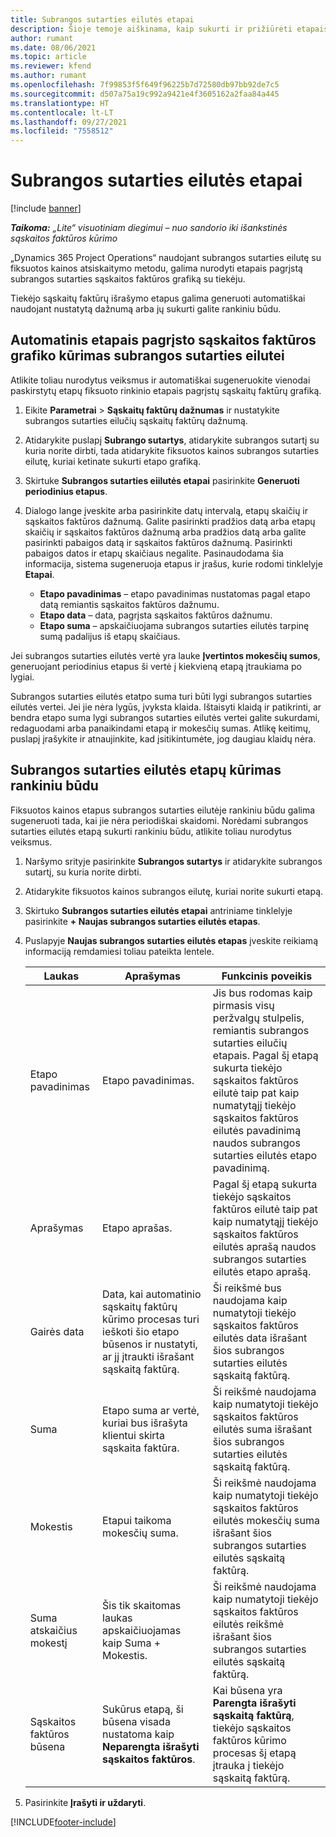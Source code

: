 ```yaml
---
title: Subrangos sutarties eilutės etapai
description: Šioje temoje aiškinama, kaip sukurti ir prižiūrėti etapais pagrįstą subrangos sutarties sąskaitos faktūros grafiką su tiekėju.
author: rumant
ms.date: 08/06/2021
ms.topic: article
ms.reviewer: kfend
ms.author: rumant
ms.openlocfilehash: 7f99853f5f649f96225b7d72580db97bb92de7c5
ms.sourcegitcommit: d507a75a19c992a9421e4f3605162a2faa84a445
ms.translationtype: HT
ms.contentlocale: lt-LT
ms.lasthandoff: 09/27/2021
ms.locfileid: "7558512"
---
```

# <a name="subcontract-line-milestones"></a>Subrangos sutarties eilutės etapai

[!include [banner](../../includes/dataverse-preview.md)]

_**Taikoma:** „Lite“ visuotiniam diegimui – nuo sandorio iki išankstinės sąskaitos faktūros kūrimo_

„Dynamics 365 Project Operations“ naudojant subrangos sutarties eilutę su fiksuotos kainos atsiskaitymo metodu, galima nurodyti etapais pagrįstą subrangos sutarties sąskaitos faktūros grafiką su tiekėju.

Tiekėjo sąskaitų faktūrų išrašymo etapus galima generuoti automatiškai naudojant nustatytą dažnumą arba jų sukurti galite rankiniu būdu.

## <a name="automatically-create-a-milestone-based-invoice-schedule-for-a-subcontract-line"></a>Automatinis etapais pagrįsto sąskaitos faktūros grafiko kūrimas subrangos sutarties eilutei

Atlikite toliau nurodytus veiksmus ir automatiškai sugeneruokite vienodai paskirstytų etapų fiksuoto rinkinio etapais pagrįstų sąskaitų faktūrų grafiką.

1. Eikite **Parametrai** > **Sąskaitų faktūrų dažnumas** ir nustatykite subrangos sutarties eilučių sąskaitų faktūrų dažnumą.
2. Atidarykite puslapį **Subrango sutartys**, atidarykite subrangos sutartį su kuria norite dirbti, tada atidarykite fiksuotos kainos subrangos sutarties eilutę, kuriai ketinate sukurti etapo grafiką.
3. Skirtuke **Subrangos sutarties eiilutės etapai** pasirinkite **Generuoti periodinius etapus**.
4. Dialogo lange įveskite arba pasirinkite datų intervalą, etapų skaičių ir sąskaitos faktūros dažnumą. Galite pasirinkti pradžios datą arba etapų skaičių ir sąskaitos faktūros dažnumą arba pradžios datą arba galite pasirinkti pabaigos datą ir sąskaitos faktūros dažnumą. Pasirinkti pabaigos datos ir etapų skaičiaus negalite.
Pasinaudodama šia informacija, sistema sugeneruoja etapus ir įrašus, kurie rodomi tinklelyje **Etapai**.

   - **Etapo pavadinimas** – etapo pavadinimas nustatomas pagal etapo datą remiantis sąskaitos faktūros dažnumu.
   - **Etapo data** – data, pagrįsta sąskaitos faktūros dažnumu.
   - **Etapo suma** – apskaičiuojama subrangos sutarties eilutės tarpinę sumą padalijus iš etapų skaičiaus.

Jei subrangos sutarties eilutės vertė yra lauke **Įvertintos mokesčių sumos**, generuojant periodinius etapus ši vertė į kiekvieną etapą įtraukiama po lygiai.

Subrangos sutarties eilutės etatpo suma turi būti lygi subrangos sutarties eilutės vertei. Jei jie nėra lygūs, įvyksta klaida. Ištaisyti klaidą ir patikrinti, ar bendra etapo suma lygi subrangos sutarties eilutės vertei galite sukurdami, redaguodami arba panaikindami etapą ir mokesčių sumas. Atlikę keitimų, puslapį įrašykite ir atnaujinkite, kad įsitikintumėte, jog daugiau klaidų nėra.

## <a name="manually-create-subcontract-line-milestones"></a>Subrangos sutarties eilutės etapų kūrimas rankiniu būdu

Fiksuotos kainos etapus subrangos sutarties eilutėje rankiniu būdu galima sugeneruoti tada, kai jie nėra periodiškai skaidomi. Norėdami subrangos sutarties eilutės etapą sukurti rankiniu būdu, atlikite toliau nurodytus veiksmus.

1. Naršymo srityje pasirinkite **Subrangos sutartys** ir atidarykite subrangos sutartį, su kuria norite dirbti.
2. Atidarykite fiksuotos kainos subrangos eilutę, kuriai norite sukurti etapą.
3. Skirtuko **Subrangos sutarties eilutės etapai** antriniame tinklelyje pasirinkite **+ Naujas subrangos sutarties eilutės etapas**.
4. Puslapyje **Naujas subrangos sutarties eilutės etapas** įveskite reikiamą informaciją remdamiesi toliau pateikta lentele.

    | Laukas | Aprašymas |Funkcinis poveikis|
    | --- | --- |----------------------|
    | Etapo pavadinimas | Etapo pavadinimas. |Jis bus rodomas kaip pirmasis visų peržvalgų stulpelis, remiantis subrangos sutarties eilučių etapais. Pagal šį etapą sukurta tiekėjo sąskaitos faktūros eilutė taip pat kaip numatytąjį tiekėjo sąskaitos faktūros eilutės pavadinimą naudos subrangos sutarties eilutės etapo pavadinimą.|
    | Aprašymas | Etapo aprašas. |Pagal šį etapą sukurta tiekėjo sąskaitos faktūros eilutė taip pat kaip numatytąjį tiekėjo sąskaitos faktūros eilutės aprašą naudos subrangos sutarties eilutės etapo aprašą.|
    | Gairės data | Data, kai automatinio sąskaitų faktūrų kūrimo procesas turi ieškoti šio etapo būsenos ir nustatyti, ar jį įtraukti išrašant sąskaitą faktūrą.| Ši reikšmė bus naudojama kaip numatytoji tiekėjo sąskaitos faktūros eilutės data išrašant šios subrangos sutarties eilutės sąskaitą faktūrą. |
    | Suma | Etapo suma ar vertė, kuriai bus išrašyta klientui skirta sąskaita faktūra. |Ši reikšmė naudojama kaip numatytoji tiekėjo sąskaitos faktūros eilutės suma išrašant šios subrangos sutarties eilutės sąskaitą faktūrą. |
    | Mokestis | Etapui taikoma mokesčių suma.| Ši reikšmė naudojama kaip numatytoji tiekėjo sąskaitos faktūros eilutės mokesčių suma išrašant šios subrangos sutarties eilutės sąskaitą faktūrą. |
    | Suma atskaičius mokestį | Šis tik skaitomas laukas apskaičiuojamas kaip Suma + Mokestis.|Ši reikšmė naudojama kaip numatytoji tiekėjo sąskaitos faktūros eilutės reikšmė išrašant šios subrangos sutarties eilutės sąskaitą faktūrą. |
    | Sąskaitos faktūros būsena | Sukūrus etapą, ši būsena visada nustatoma kaip **Neparengta išrašyti sąskaitos faktūros**.|  Kai būsena yra **Parengta išrašyti sąskaitą faktūrą**, tiekėjo sąskaitos faktūros kūrimo procesas šį etapą įtrauka į tiekėjo sąskaitą faktūrą. |

5. Pasirinkite **Įrašyti ir uždaryti**.


[!INCLUDE[footer-include](../../includes/footer-banner.md)]
